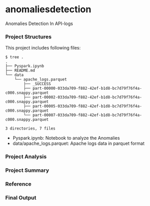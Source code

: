 # anomaliesdetection
Anomalies Detection In API-logs

### Project Structures

This project includes following files:

```
$ tree .
.
├── Pyspark.ipynb
├── README.md
└── data
    └── apache_logs.parquet
        ├── _SUCCESS
        ├── part-00000-033da709-f882-42ef-b1d8-bc7d79f76f4a-c000.snappy.parquet
        ├── part-00002-033da709-f882-42ef-b1d8-bc7d79f76f4a-c000.snappy.parquet
        ├── part-00005-033da709-f882-42ef-b1d8-bc7d79f76f4a-c000.snappy.parquet
        └── part-00007-033da709-f882-42ef-b1d8-bc7d79f76f4a-c000.snappy.parquet

3 directories, 7 files
```

- Pyspark.ipynb: Notebook to analyze the Anomalies
- data/apache_logs.parquet: Apache logs data in parquet format


### Project Analysis

### Project Summary

### Reference

### Final Output
